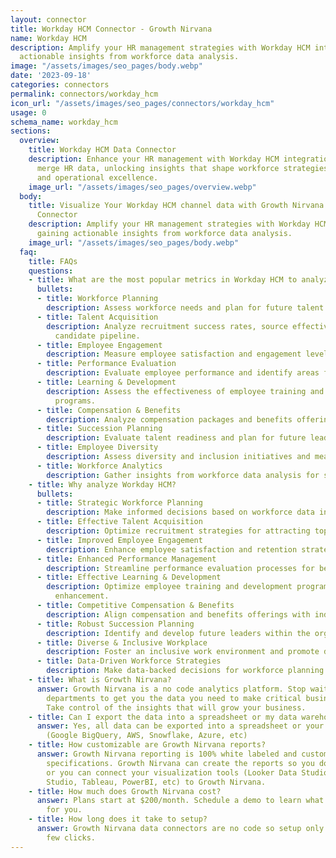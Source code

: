 ```yaml
---
layout: connector
title: Workday HCM Connector - Growth Nirvana
name: Workday HCM
description: Amplify your HR management strategies with Workday HCM integration, gaining
  actionable insights from workforce data analysis.
image: "/assets/images/seo_pages/body.webp"
date: '2023-09-18'
categories: connectors
permalink: connectors/workday_hcm
icon_url: "/assets/images/seo_pages/connectors/workday_hcm"
usage: 0
schema_name: workday_hcm
sections:
  overview:
    title: Workday HCM Data Connector
    description: Enhance your HR management with Workday HCM integration. Seamlessly
      merge HR data, unlocking insights that shape workforce strategies, talent analysis,
      and operational excellence.
    image_url: "/assets/images/seo_pages/overview.webp"
  body:
    title: Visualize Your Workday HCM channel data with Growth Nirvana's Workday HCM
      Connector
    description: Amplify your HR management strategies with Workday HCM integration,
      gaining actionable insights from workforce data analysis.
    image_url: "/assets/images/seo_pages/body.webp"
  faq:
    title: FAQs
    questions:
    - title: What are the most popular metrics in Workday HCM to analyze?
      bullets:
      - title: Workforce Planning
        description: Assess workforce needs and plan for future talent requirements.
      - title: Talent Acquisition
        description: Analyze recruitment success rates, source effectiveness, and
          candidate pipeline.
      - title: Employee Engagement
        description: Measure employee satisfaction and engagement levels.
      - title: Performance Evaluation
        description: Evaluate employee performance and identify areas for improvement.
      - title: Learning & Development
        description: Assess the effectiveness of employee training and development
          programs.
      - title: Compensation & Benefits
        description: Analyze compensation packages and benefits offerings for competitiveness.
      - title: Succession Planning
        description: Evaluate talent readiness and plan for future leadership positions.
      - title: Employee Diversity
        description: Assess diversity and inclusion initiatives and measure progress.
      - title: Workforce Analytics
        description: Gather insights from workforce data analysis for strategic decision-making.
    - title: Why analyze Workday HCM?
      bullets:
      - title: Strategic Workforce Planning
        description: Make informed decisions based on workforce data insights.
      - title: Effective Talent Acquisition
        description: Optimize recruitment strategies for attracting top talent.
      - title: Improved Employee Engagement
        description: Enhance employee satisfaction and retention strategies.
      - title: Enhanced Performance Management
        description: Streamline performance evaluation processes for better outcomes.
      - title: Effective Learning & Development
        description: Optimize employee training and development programs for skill
          enhancement.
      - title: Competitive Compensation & Benefits
        description: Align compensation and benefits offerings with industry standards.
      - title: Robust Succession Planning
        description: Identify and develop future leaders within the organization.
      - title: Diverse & Inclusive Workplace
        description: Foster an inclusive work environment and promote diversity initiatives.
      - title: Data-Driven Workforce Strategies
        description: Make data-backed decisions for workforce planning and optimization.
    - title: What is Growth Nirvana?
      answer: Growth Nirvana is a no code analytics platform. Stop waiting for other
        departments to get you the data you need to make critical business decisions.
        Take control of the insights that will grow your business.
    - title: Can I export the data into a spreadsheet or my data warehouse?
      answer: Yes, all data can be exported into a spreadsheet or your data warehouse
        (Google BigQuery, AWS, Snowflake, Azure, etc)
    - title: How customizable are Growth Nirvana reports?
      answer: Growth Nirvana reporting is 100% white labeled and customized to your
        specifications. Growth Nirvana can create the reports so you don’t have to
        or you can connect your visualization tools (Looker Data Studio/Google Data
        Studio, Tableau, PowerBI, etc) to Growth Nirvana.
    - title: How much does Growth Nirvana cost?
      answer: Plans start at $200/month. Schedule a demo to learn what plan is best
        for you.
    - title: How long does it take to setup?
      answer: Growth Nirvana data connectors are no code so setup only requires a
        few clicks.
---
```


